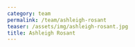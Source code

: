 ```yaml
---
category: team
permalink: /team/ashleigh-rosant
teaser: /assets/img/ashleigh-rosant.jpg
title: Ashleigh Rosant
---
```

